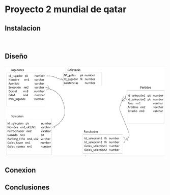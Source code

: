 # Proyecto 2 mundial de qatar


## Instalacion
![]()

## Diseño
![](Fotos/1-diseño.png)
## Conexion 


## Conclusiones
